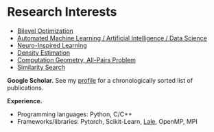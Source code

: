 # Research Interests


- [Bilevel Optimization](./research/bilevel.md)
- [Automated Machine Learning / Artificial Intelligence / Data Science](./research.autoai.md)
- [Neuro-Inspired Learning](./research/neuro.md)
- [Density Estimation](./research/dest.md)
- [Computation Geometry, All-Pairs Problem](./research/cgallpairs.md)
- [Similarity Search](./research/simsearch.md)



**Google Scholar.**
See my [profile](https://scholar.google.com/citations?hl=en&user=JaXmmnkAAAAJ&sortby=pubdate) for a chronologically sorted list of publications.


**Experience.**

- Programming languages: Python, C/C++
- Frameworks/libraries: Pytorch, Scikit-Learn, [Lale](https://github.com/IBM/lale), OpenMP, MPI
